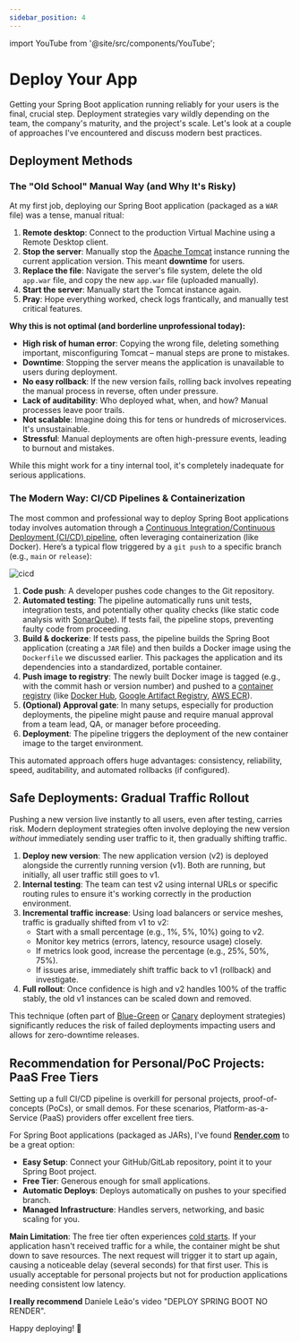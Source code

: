 ```yaml
---
sidebar_position: 4
---
```


import YouTube from '@site/src/components/YouTube';

# Deploy Your App

Getting your Spring Boot application running reliably for your users is the final, crucial step. Deployment strategies vary wildly depending on the team, the company's maturity, and the project's scale. Let's look at a couple of approaches I've encountered and discuss modern best practices.

## Deployment Methods

### The "Old School" Manual Way (and Why It's Risky)

At my first job, deploying our Spring Boot application (packaged as a `WAR` file) was a tense, manual ritual:

1. **Remote desktop**: Connect to the production Virtual Machine using a Remote Desktop client.
2. **Stop the server**: Manually stop the [Apache Tomcat](https://tomcat.apache.org/) instance running the current application version. This meant **downtime** for users.
3. **Replace the file**: Navigate the server's file system, delete the old `app.war` file, and copy the new `app.war` file (uploaded manually).
4. **Start the server**: Manually start the Tomcat instance again.
5. **Pray**: Hope everything worked, check logs frantically, and manually test critical features.

**Why this is not optimal (and borderline unprofessional today):**

* **High risk of human error**: Copying the wrong file, deleting something important, misconfiguring Tomcat – manual steps are prone to mistakes.
* **Downtime**: Stopping the server means the application is unavailable to users during deployment.
* **No easy rollback**: If the new version fails, rolling back involves repeating the manual process in reverse, often under pressure.
* **Lack of auditability**: Who deployed what, when, and how? Manual processes leave poor trails.
* **Not scalable**: Imagine doing this for tens or hundreds of microservices. It's unsustainable.
* **Stressful**: Manual deployments are often high-pressure events, leading to burnout and mistakes.

While this might work for a tiny internal tool, it's completely inadequate for serious applications.

### The Modern Way: CI/CD Pipelines & Containerization

The most common and professional way to deploy Spring Boot applications today involves automation through a [Continuous Integration/Continuous Deployment (CI/CD) pipeline](https://www.redhat.com/en/topics/devops/what-is-ci-cd), often leveraging containerization (like Docker). Here’s a typical flow triggered by a `git push` to a specific branch (e.g., `main` or `release`):

<div>
  <img src={require('@site/static/img/deployment/cicd.png').default} alt="cicd" />
</div>

1. **Code push**: A developer pushes code changes to the Git repository.
2. **Automated testing**: The pipeline automatically runs unit tests, integration tests, and potentially other quality checks (like static code analysis with [SonarQube](https://www.sonarsource.com/products/sonarqube/)). If tests fail, the pipeline stops, preventing faulty code from proceeding.
3. **Build & dockerize**: If tests pass, the pipeline builds the Spring Boot application (creating a `JAR` file) and then builds a Docker image using the `Dockerfile` we discussed earlier. This packages the application and its dependencies into a standardized, portable container.
4. **Push image to registry**: The newly built Docker image is tagged (e.g., with the commit hash or version number) and pushed to a [container registry](https://www.redhat.com/en/topics/cloud-native-apps/what-is-a-container-registry) (like [Docker Hub](https://hub.docker.com/), [Google Artifact Registry](https://cloud.google.com/artifact-registry), [AWS ECR](https://aws.amazon.com/ecr/)).
5. **(Optional) Approval gate**: In many setups, especially for production deployments, the pipeline might pause and require manual approval from a team lead, QA, or manager before proceeding.
6. **Deployment**: The pipeline triggers the deployment of the new container image to the target environment.

This automated approach offers huge advantages: consistency, reliability, speed, auditability, and automated rollbacks (if configured).

## Safe Deployments: Gradual Traffic Rollout

Pushing a new version live instantly to all users, even after testing, carries risk. Modern deployment strategies often involve deploying the new version *without* immediately sending user traffic to it, then gradually shifting traffic.

1. **Deploy new version**: The new application version (v2) is deployed alongside the currently running version (v1). Both are running, but initially, all user traffic still goes to v1.
2. **Internal testing**: The team can test v2 using internal URLs or specific routing rules to ensure it's working correctly in the production environment.
3. **Incremental traffic increase**: Using load balancers or service meshes, traffic is gradually shifted from v1 to v2:
    * Start with a small percentage (e.g., 1%, 5%, 10%) going to v2.
    * Monitor key metrics (errors, latency, resource usage) closely.
    * If metrics look good, increase the percentage (e.g., 25%, 50%, 75%).
    * If issues arise, immediately shift traffic back to v1 (rollback) and investigate.
4. **Full rollout**: Once confidence is high and v2 handles 100% of the traffic stably, the old v1 instances can be scaled down and removed.

This technique (often part of [Blue-Green](https://www.redhat.com/en/topics/devops/what-is-blue-green-deployment) or [Canary](https://www.jetbrains.com/teamcity/ci-cd-guide/concepts/canary-release/) deployment strategies) significantly reduces the risk of failed deployments impacting users and allows for zero-downtime releases.

## Recommendation for Personal/PoC Projects: PaaS Free Tiers

Setting up a full CI/CD pipeline is overkill for personal projects, proof-of-concepts (PoCs), or small demos. For these scenarios, Platform-as-a-Service (PaaS) providers offer excellent free tiers.

For Spring Boot applications (packaged as JARs), I've found **[Render.com](https://render.com/)** to be a great option:

* **Easy Setup**: Connect your GitHub/GitLab repository, point it to your Spring Boot project.
* **Free Tier**: Generous enough for small applications.
* **Automatic Deploys**: Deploys automatically on pushes to your specified branch.
* **Managed Infrastructure**: Handles servers, networking, and basic scaling for you.

**Main Limitation**: The free tier often experiences [cold starts](https://medium.com/@ilakk2023/overcoming-the-cold-start-problem-in-microservices-strategies-and-aws-solutions-2f93fc1e59a6). If your application hasn't received traffic for a while, the container might be shut down to save resources. The next request will trigger it to start up again, causing a noticeable delay (several seconds) for that first user. This is usually acceptable for personal projects but not for production applications needing consistent low latency.

**I really recommend** Daniele Leão's video "DEPLOY SPRING BOOT NO RENDER".

<YouTube id="fwWvgk_SW2g" />

Happy deploying! 🚀